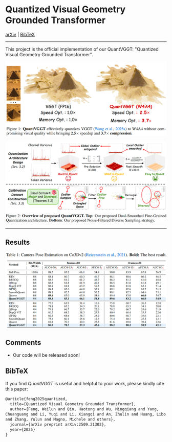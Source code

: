 # Quantized Visual Geometry Grounded Transformer

[arXiv](https://arxiv.org/abs/2509.21302) | [BibTeX](#bibtex)

------

This project is the official implementation of our QuantVGGT: "Quantized Visual Geometry Grounded Transformer".

![teaser](imgs/teaser.png)

![overview](imgs/overview.png)

------

## Results

![result](imgs/result.png)

## Comments

- Our code will be released soon!

## BibTeX

If you find *QuantVGGT* is useful and helpful to your work, please kindly cite this paper:

```
@article{feng2025quantized,
  title={Quantized Visual Geometry Grounded Transformer},
  author={Feng, Weilun and Qin, Haotong and Wu, Mingqiang and Yang, Chuanguang and Li, Yuqi and Li, Xiangqi and An, Zhulin and Huang, Libo and Zhang, Yulun and Magno, Michele and others},
  journal={arXiv preprint arXiv:2509.21302},
  year={2025}
}
```

